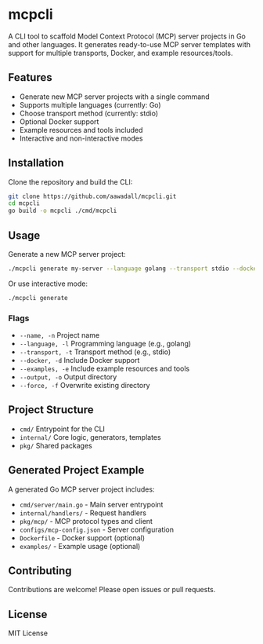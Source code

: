 # mcpcli

A CLI tool to scaffold Model Context Protocol (MCP) server projects in Go and other languages. It generates ready-to-use MCP server templates with support for multiple transports, Docker, and example resources/tools.

## Features
- Generate new MCP server projects with a single command
- Supports multiple languages (currently: Go)
- Choose transport method (currently: stdio)
- Optional Docker support
- Example resources and tools included
- Interactive and non-interactive modes

## Installation

Clone the repository and build the CLI:

```bash
git clone https://github.com/aawadall/mcpcli.git
cd mcpcli
go build -o mcpcli ./cmd/mcpcli
```

## Usage

Generate a new MCP server project:

```bash
./mcpcli generate my-server --language golang --transport stdio --docker --examples
```

Or use interactive mode:

```bash
./mcpcli generate
```

### Flags
- `--name, -n`         Project name
- `--language, -l`     Programming language (e.g., golang)
- `--transport, -t`    Transport method (e.g., stdio)
- `--docker, -d`       Include Docker support
- `--examples, -e`     Include example resources and tools
- `--output, -o`       Output directory
- `--force, -f`        Overwrite existing directory

## Project Structure
- `cmd/`         Entrypoint for the CLI
- `internal/`    Core logic, generators, templates
- `pkg/`         Shared packages

## Generated Project Example

A generated Go MCP server project includes:
- `cmd/server/main.go` - Main server entrypoint
- `internal/handlers/` - Request handlers
- `pkg/mcp/`           - MCP protocol types and client
- `configs/mcp-config.json` - Server configuration
- `Dockerfile`         - Docker support (optional)
- `examples/`          - Example usage (optional)

## Contributing

Contributions are welcome! Please open issues or pull requests.

## License

MIT License 